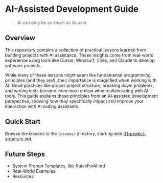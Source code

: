 # AI-Assisted Development Guide

> AI can only be as smart as its user.

## Overview

This repository contains a collection of practical lessons learned from building projects with AI assistance. These insights come from real-world experience using tools like Cursor, Windsurf, Cline, and Claude to develop software projects.

While many of these lessons might seem like fundamental programming principles (and they are!), their importance is magnified when working with AI. Good practices like proper project structure, breaking down problems, and writing tests become even more critical when collaborating with AI tools. This guide explains these principles from an AI-assisted development perspective, showing how they specifically impact and improve your interaction with AI coding assistants.

## Quick Start

Browse the lessons in the `lessons/` directory, starting with [01-project-structure.md](lessons/01-project-structure.md).

## Future Steps

-   System Prompt Templates, like RulesForAI.md
-   Real-World Examples
-   Resources